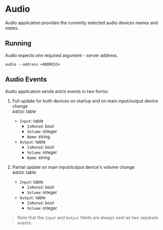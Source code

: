 # Audio

Audio application provides the currently selected audio devices names and states.

## Running

Audio expects one required argument - server address.

```
audio --address <ADDRESS>
```

## Audio Events

Audio application sends `AUDIO` events in two forms:

1. Full update for both devices on startup and on main input/output device change  
   `AUDIO`: table
    - `Input`: table
        - `IsMuted`: bool
        - `Volume`: integer
        - `Name`: string
    - `Output`: table
        - `IsMuted`: bool
        - `Volume`: integer
        - `Name`: string

2. Partial update on main input/output device's volume change  
   `AUDIO`: table
    - `Input`: table
        - `IsMuted`: bool
        - `Volume`: integer
    - `Output`: table
        - `IsMuted`: bool
        - `Volume`: integer

> Note that the `Input` and `Output` fields are always sent as two separate events.